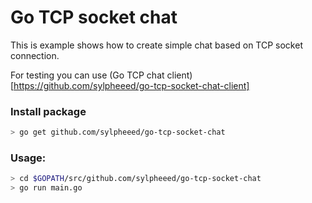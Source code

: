 # Go TCP socket chat

This is example shows how to create simple chat based on TCP socket connection.

For testing you can use (Go TCP chat client)[https://github.com/sylpheeed/go-tcp-socket-chat-client]

### Install package

``` bash
> go get github.com/sylpheeed/go-tcp-socket-chat
```

### Usage:

``` bash
> cd $GOPATH/src/github.com/sylpheeed/go-tcp-socket-chat
> go run main.go
```



